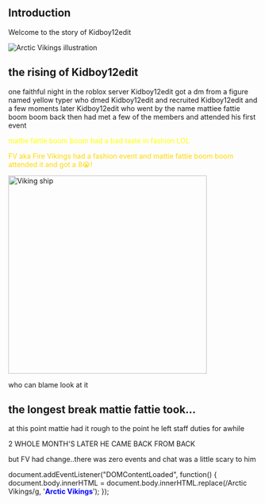 <section id="introduction" class="active">
  <h2>Introduction</h2>
  <p>Welcome to the story of Kidboy12edit </p>
  <img src="https://cdn.discordapp.com/attachments/1349427999568691271/1407171427534241893/Screenshot_20250819_031605.jpg?ex=68a52204&is=68a3d084&hm=b4968bb603b6912c316db075295557bc6337867f9e6963e8f3f609e16275c7f6" alt="Arctic Vikings illustration">
</section>


<section id="the rising of Kidboy12edit" class="active">
<h2>the rising of Kidboy12edit</h2>
<p>one faithful night in the roblox server Kidboy12edit got a dm from a figure named yellow typer who dmed Kidboy12edit and recruited Kidboy12edit and a few moments later Kidboy12edit who went by the name mattiee fattie boom boom back then had met a few of the members and attended his first event</p>

<p style="color: yellow;"> mattie fattie boom boom had a bad taste in fashion LOL</p>


<p style="color: #FFD700;">FV aka Fire Vikings had a fashion event and mattie fattie boom boom attended it and got a 8😭!</p>

<img src="https://cdn.discordapp.com/attachments/1349427999568691271/1407175947702108180/Screenshot_20250819_033427.jpg?ex=68a52639&is=68a3d4b9&hm=069ccd5e3ab66136d8753e32a8138cb1f5637b22ff218369e5a6fdbd5453982f" alt="Viking ship" width="400">
<p>who can blame look at it</p>
</section>

<section id="the true reason why he is brought up" class="active">
<h2>the longest break mattie fattie took...</h2>
<p> at this point mattie had it rough to the point he left staff duties for awhile</p>

<p>2 WHOLE MONTH'S LATER HE CAME BACK FROM BACK</p>
<p>but FV had change..there was zero events and chat was a little scary to him </p

<script>
  document.addEventListener("DOMContentLoaded", function() {
    document.body.innerHTML = document.body.innerHTML.replace(/Arctic Vikings/g, '<span style="color: blue; font-weight: bold;">Arctic Vikings</span>');
  });
</script>

</section>


